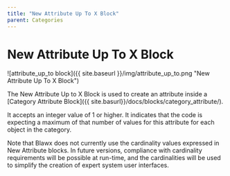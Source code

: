 ```yaml
---
title: "New Attribute Up To X Block"
parent: Categories
---
```

# New Attribute Up To X Block
![attribute_up_to block]({{ site.baseurl }}/img/attribute_up_to.png "New Attribute Up To X Block")

The New Attribute Up to X Block is used to create an attribute inside a [Category Attribute Block]({{ site.basurl}}/docs/blocks/category_attribute/).

It accepts an integer value of 1 or higher. It indicates that the code is expecting a maximum of that number of values for this attribute for each object in the category.

Note that Blawx does not currently use the cardinality values expressed in New Attribute blocks. In future versions, compliance with cardinality requirements will be possible at run-time, and the cardinalities will be used to simplify the creation of expert system user interfaces.